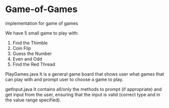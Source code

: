 # Game-of-Games
implementation for game of games

We have 5 small game to play with:
 1. Find the Thimble
 2. Coin Flip
 3. Guess the Number
 4. Even and Odd
 5. Find the Red Thread

PlayGames.java
It is a general game board that shows user what games that can play with and prompt user to choose a game to play.

getInput.java
It contains all/only the methods to prompt (if appropriate) and get input from the user, ensuring that the input is valid (correct type and in the value range specified).
